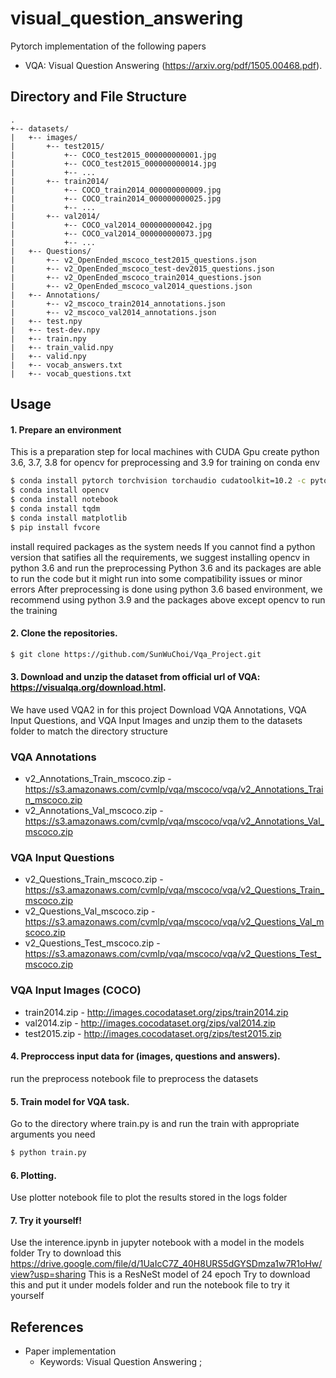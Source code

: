 # visual_question_answering
Pytorch implementation of the following papers 
- VQA: Visual Question Answering (https://arxiv.org/pdf/1505.00468.pdf).

## Directory and File Structure
```
.
+-- datasets/
|   +-- images/
|       +-- test2015/
|           +-- COCO_test2015_000000000001.jpg
|           +-- COCO_test2015_000000000014.jpg
|           +-- ...
|       +-- train2014/
|           +-- COCO_train2014_000000000009.jpg
|           +-- COCO_train2014_000000000025.jpg
|           +-- ...
|       +-- val2014/
|           +-- COCO_val2014_000000000042.jpg
|           +-- COCO_val2014_000000000073.jpg
|           +-- ...
|   +-- Questions/
|       +-- v2_OpenEnded_mscoco_test2015_questions.json
|       +-- v2_OpenEnded_mscoco_test-dev2015_questions.json
|       +-- v2_OpenEnded_mscoco_train2014_questions.json
|       +-- v2_OpenEnded_mscoco_val2014_questions.json
|   +-- Annotations/
|       +-- v2_mscoco_train2014_annotations.json
|       +-- v2_mscoco_val2014_annotations.json
|   +-- test.npy
|   +-- test-dev.npy
|   +-- train.npy
|   +-- train_valid.npy
|   +-- valid.npy
|   +-- vocab_answers.txt
|   +-- vocab_questions.txt
```


## Usage 
#### 1. Prepare an environment
This is a preparation step for local machines with CUDA Gpu
create python 3.6, 3.7, 3.8 for opencv for preprocessing and 3.9 for training on conda env
```bash
$ conda install pytorch torchvision torchaudio cudatoolkit=10.2 -c pytorch
$ conda install opencv
$ conda install notebook
$ conda install tqdm
$ conda install matplotlib
$ pip install fvcore
```
install required packages as the system needs
If you cannot find a python version that satifies all the requirements, we suggest installing opencv in python 3.6 and run the preprocessing
Python 3.6 and its packages are able to run the code but it might run into some compatibility issues or minor errors
After preprocessing is done using python 3.6 based environment, we recommend using python 3.9 and the packages above except opencv to run the training

#### 2. Clone the repositories.
```bash
$ git clone https://github.com/SunWuChoi/Vqa_Project.git
```

#### 3. Download and unzip the dataset from official url of VQA: https://visualqa.org/download.html.
We have used VQA2 in for this project
Download VQA Annotations, VQA Input Questions, and VQA Input Images and unzip them to the datasets folder to match the directory structure

### VQA Annotations
- v2_Annotations_Train_mscoco.zip - https://s3.amazonaws.com/cvmlp/vqa/mscoco/vqa/v2_Annotations_Train_mscoco.zip
- v2_Annotations_Val_mscoco.zip - https://s3.amazonaws.com/cvmlp/vqa/mscoco/vqa/v2_Annotations_Val_mscoco.zip

### VQA Input Questions
- v2_Questions_Train_mscoco.zip - https://s3.amazonaws.com/cvmlp/vqa/mscoco/vqa/v2_Questions_Train_mscoco.zip
- v2_Questions_Val_mscoco.zip - https://s3.amazonaws.com/cvmlp/vqa/mscoco/vqa/v2_Questions_Val_mscoco.zip
- v2_Questions_Test_mscoco.zip - https://s3.amazonaws.com/cvmlp/vqa/mscoco/vqa/v2_Questions_Test_mscoco.zip

### VQA Input Images (COCO)
- train2014.zip - http://images.cocodataset.org/zips/train2014.zip
- val2014.zip - http://images.cocodataset.org/zips/val2014.zip
- test2015.zip - http://images.cocodataset.org/zips/test2015.zip


#### 4. Preproccess input data for (images, questions and answers).

run the preprocess notebook file to preprocess the datasets

#### 5. Train model for VQA task.
Go to the directory where train.py is and run the train with appropriate arguments you need
```bash
$ python train.py
```
#### 6. Plotting.
Use plotter notebook file to plot the results stored in the logs folder

#### 7. Try it yourself!
Use the interence.ipynb in jupyter notebook with a model in the models folder
Try to download this https://drive.google.com/file/d/1UaIcC7Z_40H8URS5dGYSDmza1w7R1oHw/view?usp=sharing
This is a ResNeSt model of 24 epoch
Try to download this and put it under models folder and run the notebook file to try it yourself

## References
* Paper implementation
  + Keywords: Visual Question Answering ;
